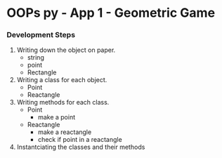 # OOPs py - App 1 - Geometric Game

### Development Steps

1. Writing down the object on paper.
	* string 
	* point
	* Rectangle
2. Writing a class for each object.
	* Point
	* Reactangle
3. Writing methods for each class.
	* Point
		* make a point
	* Reactangle
		* make a reactangle
		* check if point in a reactangle
4. Instantciating the classes and their methods
